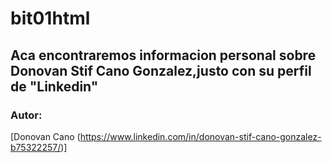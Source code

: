 # bit01html

## Aca encontraremos informacion personal sobre Donovan Stif Cano Gonzalez,justo con su perfil de "Linkedin"

### Autor:
[Donovan Cano (https://www.linkedin.com/in/donovan-stif-cano-gonzalez-b75322257/)]
